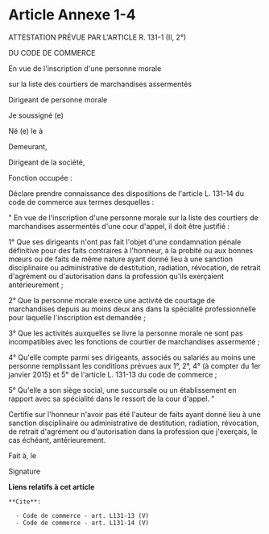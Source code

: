 # Article Annexe 1-4

ATTESTATION PRÉVUE PAR L'ARTICLE R. 131-1 (II, 2°) 

DU CODE DE COMMERCE 

En vue de l'inscription d'une personne morale 

sur la liste des courtiers de marchandises assermentés 

Dirigeant de personne morale 

Je soussigné (e) 

Né (e) le à 

Demeurant, 

Dirigeant de la société, 

Fonction occupée : 

Déclare prendre connaissance des dispositions de l'article L. 131-14 du code de commerce aux termes desquelles : 

" En vue de l'inscription d'une personne morale sur la liste des courtiers de marchandises assermentés d'une cour d'appel, il
doit être justifié : 

1° Que ses dirigeants n'ont pas fait l'objet d'une condamnation pénale définitive pour des faits contraires à l'honneur, à la
probité ou aux bonnes mœurs ou de faits de même nature ayant donné lieu à une sanction disciplinaire ou administrative de
destitution, radiation, révocation, de retrait d'agrément ou d'autorisation dans la profession qu'ils exerçaient
antérieurement ; 

2° Que la personne morale exerce une activité de courtage de marchandises depuis au moins deux ans dans la spécialité
professionnelle pour laquelle l'inscription est demandée ; 

3° Que les activités auxquelles se livre la personne morale ne sont pas incompatibles avec les fonctions de courtier de
marchandises assermenté ; 

4° Qu'elle compte parmi ses dirigeants, associés ou salariés au moins une personne remplissant les conditions prévues aux 1°,
2°, 4° (à compter du 1er janvier 2015) et 5° de l'article L. 131-13 du code de commerce ; 

5° Qu'elle a son siège social, une succursale ou un établissement en rapport avec sa spécialité dans le ressort de la cour
d'appel. ” 

Certifie sur l'honneur n'avoir pas été l'auteur de faits ayant donné lieu à une sanction disciplinaire ou administrative de
destitution, radiation, révocation, de retrait d'agrément ou d'autorisation dans la profession que j'exerçais, le cas
échéant, antérieurement. 

Fait à, le 

Signature

**Liens relatifs à cet article**

	**Cite**:

	  - Code de commerce - art. L131-13 (V)
	  - Code de commerce - art. L131-14 (V)
